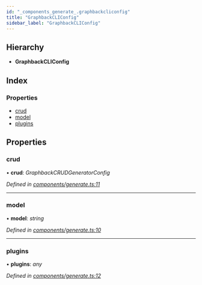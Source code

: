 ```yaml
---
id: "_components_generate_.graphbackcliconfig"
title: "GraphbackCLIConfig"
sidebar_label: "GraphbackCLIConfig"
---
```


## Hierarchy

* **GraphbackCLIConfig**

## Index

### Properties

* [crud](_components_generate_.graphbackcliconfig.md#crud)
* [model](_components_generate_.graphbackcliconfig.md#model)
* [plugins](_components_generate_.graphbackcliconfig.md#plugins)

## Properties

###  crud

• **crud**: *GraphbackCRUDGeneratorConfig*

*Defined in [components/generate.ts:11](https://github.com/aerogear/graphback/blob/bc616b51/packages/graphback-cli/src/components/generate.ts#L11)*

___

###  model

• **model**: *string*

*Defined in [components/generate.ts:10](https://github.com/aerogear/graphback/blob/bc616b51/packages/graphback-cli/src/components/generate.ts#L10)*

___

###  plugins

• **plugins**: *any*

*Defined in [components/generate.ts:12](https://github.com/aerogear/graphback/blob/bc616b51/packages/graphback-cli/src/components/generate.ts#L12)*
